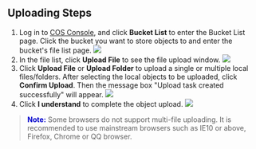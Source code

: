 ## Uploading Steps

1. Log in to [COS Console](https://intl.cloud.tencent.com/login), and click **Bucket List** to enter the Bucket List page. Click the bucket you want to store objects to and enter the bucket's file list page.
   ![](https://main.qcloudimg.com/raw/5aae69b813b5bf3f267895a5dccb6941.png)
2. In the file list, click **Upload File** to see the file upload window.
   ![](https://main.qcloudimg.com/raw/690addc46724072d98cf64b577221eec.png)
3. Click **Upload File** or **Upload Folder** to upload a single or multiple local files/folders. After selecting the local objects to be uploaded, click **Confirm Upload**. Then the message box "Upload task created successfully" will appear.
   ![](https://main.qcloudimg.com/raw/bb2a87c697a9423fb9aee4f16b63cc04.png)
4. Click **I understand** to complete the object upload.
   ![](https://main.qcloudimg.com/raw/0475fa629efc4e5a0b72f418c4a0fa70.png)

> <font color="#0000cc">**Note:**</font>
> Some browsers do not support multi-file uploading. It is recommended to use mainstream browsers such as IE10 or above, Firefox, Chrome or QQ browser.

